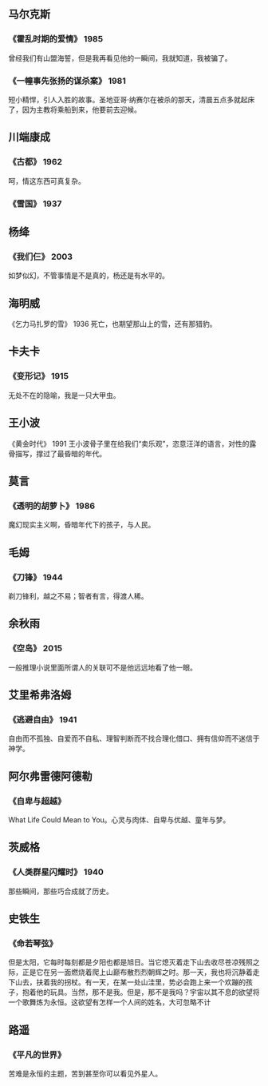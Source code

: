 ## 马尔克斯
### 《霍乱时期的爱情》 1985
曾经我们有山盟海誓，但是我再看见他的一瞬间，我就知道，我被骗了。
### 《一幢事先张扬的谋杀案》 1981
短小精悍，引人入胜的故事。圣地亚哥·纳赛尔在被杀的那天，清晨五点多就起床了，因为主教将乘船到来，他要前去迎候。
## 川端康成
### 《古都》 1962
呵，情这东西可真复杂。
### 《雪国》 1937
## 杨绛
### 《我们仨》 2003
如梦似幻，不管事情是不是真的，杨还是有水平的。
## 海明威
《乞力马扎罗的雪》 1936
死亡，也期望那山上的雪，还有那猎豹。
## 卡夫卡
### 《变形记》 1915
无处不在的隐喻，我是一只大甲虫。
## 王小波
《黄金时代》 1991
王小波骨子里在给我们“卖乐观”，恣意汪洋的语言，对性的露骨描写，撑过了最昏暗的年代。
## 莫言
### 《透明的胡萝卜》 1986
魔幻现实主义啊，昏暗年代下的孩子，与人民。
## 毛姆
### 《刀锋》 1944
剃刀锋利，越之不易；智者有言，得渡人稀。
## 余秋雨
### 《空岛》 2015
一般推理小说里面所谓人的关联可不是他远远地看了他一眼。
## 艾里希弗洛姆
### 《逃避自由》 1941
自由而不孤独、自爱而不自私、理智判断而不找合理化借口、拥有信仰而不迷信于神学。
## 阿尔弗雷德阿德勒
### 《自卑与超越》 
What Life Could Mean to You。心灵与肉体、自卑与优越、童年与梦。
## 茨威格
### 《人类群星闪耀时》 1940
那些瞬间，那些巧合成就了历史。
## 史铁生
### 《命若琴弦》
但是太阳，它每时每刻都是夕阳也都是旭日。当它熄灭着走下山去收尽苍凉残照之际，正是它在另一面燃烧着爬上山巅布散烈烈朝辉之时。那一天，我也将沉静着走下山去，扶着我的拐杖。有一天，在某一处山洼里，势必会跑上来一个欢蹦的孩子，抱着他的玩具。当然，那不是我。但是，那不是我吗？宇宙以其不息的欲望将一个歌舞炼为永恒。这欲望有怎样一个人间的姓名，大可忽略不计
## 路遥
### 《平凡的世界》
苦难是永恒的主题，苦到甚至你可以看见外星人。